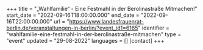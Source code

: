 +++
title = "„Wahlfamilie“ - Eine Festmahl in der Berolinastraße Mitmachen!"
start_date = "2022-09-16T18:00:00.000"
end_date = "2022-09-16T22:00:00.000"
url = "https://www.landesfrauenrat-berlin.de/veranstaltungen-in-berlin/?event_id1=6165"
identifier = "wahlfamilie-eine-festmahl-in-der-berolinastraße-mitmachen"
type = "event"
updated = "29-08-2022"
languages = []
[contact]
+++